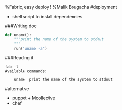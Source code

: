 %Fabric, easy deploy !
%Malik Bougacha
#deployment
* shell script to install dependencies

###Writing doc
```python
def uname():
	"""print the name of the system to stdout
	"""
	run("uname -a")
```

###Reading it
```
fab -l
Available commands:

    uname  print the name of the system to stdout
```

#alternative
* puppet + Mcollective
* chef

